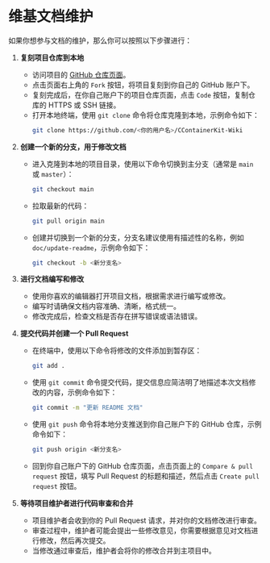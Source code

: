 # 维基文档维护

如果你想参与文档的维护，那么你可以按照以下步骤进行：

1. **复刻项目仓库到本地**
    - 访问项目的 [GitHub 仓库页面](https://github.com/CatIsNotFound/CContainerKit-Wiki)。
    - 点击页面右上角的 `Fork` 按钮，将项目复刻到你自己的 GitHub 账户下。
    - 复刻完成后，在你自己账户下的项目仓库页面，点击 `Code` 按钮，复制仓库的 HTTPS 或 SSH 链接。
    - 打开本地终端，使用 `git clone` 命令将仓库克隆到本地，示例命令如下：
      ```bash
      git clone https://github.com/<你的用户名>/CContainerKit-Wiki
      ```

2. **创建一个新的分支，用于修改文档**
    - 进入克隆到本地的项目目录，使用以下命令切换到主分支（通常是 `main` 或 `master`）：
      ```bash
      git checkout main
      ```
    - 拉取最新的代码：
      ```bash
      git pull origin main
      ```
    - 创建并切换到一个新的分支，分支名建议使用有描述性的名称，例如 `doc/update-readme`，示例命令如下：
      ```bash
      git checkout -b <新分支名>
      ```

3. **进行文档编写和修改**
    - 使用你喜欢的编辑器打开项目文档，根据需求进行编写或修改。
    - 编写时请确保文档内容准确、清晰，格式统一。
    - 修改完成后，检查文档是否存在拼写错误或语法错误。

4. **提交代码并创建一个 Pull Request**
    - 在终端中，使用以下命令将修改的文件添加到暂存区：
      ```bash
      git add .
      ```
    - 使用 `git commit` 命令提交代码，提交信息应简洁明了地描述本次文档修改的内容，示例命令如下：
      ```bash
      git commit -m "更新 README 文档"
      ```
    - 使用 `git push` 命令将本地分支推送到你自己账户下的 GitHub 仓库，示例命令如下：
      ```bash
      git push origin <新分支名>
      ```
    - 回到你自己账户下的 GitHub 仓库页面，点击页面上的 `Compare & pull request` 按钮，填写 Pull Request 的标题和描述，然后点击 `Create pull request` 按钮。

5. **等待项目维护者进行代码审查和合并**
    - 项目维护者会收到你的 Pull Request 请求，并对你的文档修改进行审查。
    - 审查过程中，维护者可能会提出一些修改意见，你需要根据意见对文档进行修改，然后再次提交。
    - 当修改通过审查后，维护者会将你的修改合并到主项目中。